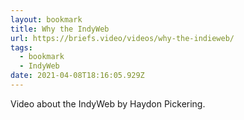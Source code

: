 ```yaml
---
layout: bookmark
title: Why the IndyWeb
url: https://briefs.video/videos/why-the-indieweb/
tags:
  - bookmark
  - IndyWeb
date: 2021-04-08T18:16:05.929Z
---
```

 Video about the IndyWeb by Haydon Pickering.